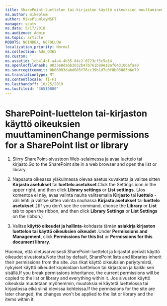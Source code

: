 ```yaml
---
title: SharePoint-luettelon tai-kirjaston käyttö oikeuksien muuttaminen
ms.author: mikeplum
author: MikePlumleyMSFT
manager: scotv
ms.date: 5/17/2018
ms.audience: Admin
ms.topic: article
ROBOTS: NOINDEX, NOFOLLOW
localization_priority: Normal
ms.collection: Adm_O365
ms.custom: ''
ms.assetid: 1cb414cf-a4a4-4b35-84c2-0723cf5c5a14
ms.openlocfilehash: 9033e8da6b3032b47b761b89e18af643100afaa0
ms.sourcegitcommit: 0b06093dabd685f76cc39b1d7c0f8b03883b6e79
ms.translationtype: MT
ms.contentlocale: fi-FI
ms.lasthandoff: 10/25/2019
ms.locfileid: "36519080"
---
```

# <a name="change-permissions-for-a-sharepoint-list-or-library"></a><span data-ttu-id="c9642-102">SharePoint-luettelon tai-kirjaston käyttö oikeuksien muuttaminen</span><span class="sxs-lookup"><span data-stu-id="c9642-102">Change permissions for a SharePoint list or library</span></span>

1. <span data-ttu-id="c9642-103">Siirry SharePoint-sivustoon Web-selaimessa ja avaa luettelo tai kirjasto.</span><span class="sxs-lookup"><span data-stu-id="c9642-103">Go to the SharePoint site in a web browser and open the list or library.</span></span>
    
2. <span data-ttu-id="c9642-104">Napsauta oikeassa yläkulmassa olevaa asetus kuvaketta ja valitse sitten **Kirjasto asetukset** tai **luettelo asetukset**.</span><span class="sxs-lookup"><span data-stu-id="c9642-104">Click the Settings icon in the upper right, and then click **Library settings** or **List settings**.</span></span> <span data-ttu-id="c9642-105">(Jos komentoa ei näy, avaa valinta nauha valitsemalla **Kirjasto** tai **luettelo** -väli lehti ja valitse sitten valinta nauhassa **Kirjasto asetukset** tai **luettelo asetukset** .)</span><span class="sxs-lookup"><span data-stu-id="c9642-105">(If you don't see the command, choose the **Library** or **List** tab to open the ribbon, and then click **Library Settings** or **List Settings** on the ribbon.)</span></span> 
    
3. <span data-ttu-id="c9642-106">Valitse **käyttö oikeudet ja hallinta**-kohdasta tämän **asiakirja kirjaston luettelon tai käyttö oikeuksien** **oikeudet** .</span><span class="sxs-lookup"><span data-stu-id="c9642-106">Under **Permissions and Management**, click **Permissions for this list** or **Permissions for this document library**.</span></span>
    
<span data-ttu-id="c9642-107">Huomaa, että oletusarvoisesti SharePoint-luettelot ja kirjastot perivät käyttö oikeudet sivustosta.</span><span class="sxs-lookup"><span data-stu-id="c9642-107">Note that by default, SharePoint lists and libraries inherit their permissions from the site.</span></span> <span data-ttu-id="c9642-108">Jos rikat käyttö oikeuksien periytymistä, nykyiset käyttö oikeudet kopioidaan luetteloon tai kirjastoon ja kaikki sen sisällä.</span><span class="sxs-lookup"><span data-stu-id="c9642-108">If you break permissions inheritance, the current permissions will be copied to the list or library and everything within it.</span></span> <span data-ttu-id="c9642-109">Jos sivuston käyttö oikeuksia muutetaan myöhemmin, muutoksia ei käytetä luettelossa tai kirjastossa eikä siinä olevissa kohteissa.</span><span class="sxs-lookup"><span data-stu-id="c9642-109">If the permissions for the site are later changed, the changes won't be applied to the list or library and the items within it.</span></span>
  

